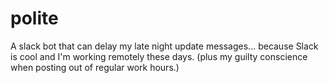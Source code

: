 # polite
A slack bot that can delay my late night update messages... because Slack is cool and I'm working remotely these days. (plus my guilty conscience when posting out of regular work hours.)
